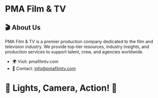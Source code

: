 # PMA Film & TV

## 🎬 About Us

PMA Film & TV is a premier production company dedicated to the film and television industry. We provide top-tier resources, industry insights, and production services to support talent, crew, and agencies worldwide.

- 🌍 Visit: pmafilmtv.com
- 📧 Contact: info@pmafilmtv.com

# 🎥 Lights, Camera, Action! 🚀

